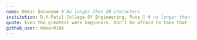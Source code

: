 ```yaml
---
name: Omkar Sonawane # No longer than 28 characters
institution: D.Y.Patil College Of Engineering, Pune 🚩 # no longer than 58 characters
quote: Even the greatest were beginners. Don’t be afraid to take that first step # no longer than 100 characters, avoid using quotes(") to guarantee the format remains the same.
github_user: Omkar0104
---
```

